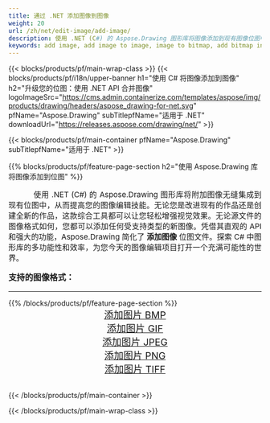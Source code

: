 ```yaml
---
title: 通过 .NET 添加图像到图像
weight: 20
url: /zh/net/edit-image/add-image/
description: 使用 .NET (C#) 的 Aspose.Drawing 图形库将图像添加到现有图像位图中
keywords: add image, add image to image, image to bitmap, add bitmap in C#, bitmap images in C#, 2D graphics, graphic library 适用于 .NET, image files, raster image, edit images, save image, 添加图像
---
```


{{< blocks/products/pf/main-wrap-class >}}
{{< blocks/products/pf/i18n/upper-banner h1="使用 C# 将图像添加到图像" h2="升级您的位图：使用 .NET API 合并图像" logoImageSrc="https://cms.admin.containerize.com/templates/aspose/img/products/drawing/headers/aspose_drawing-for-net.svg" pfName="Aspose.Drawing" subTitlepfName="适用于 .NET" downloadUrl="https://releases.aspose.com/drawing/net/" >}}

{{< blocks/products/pf/main-container pfName="Aspose.Drawing" subTitlepfName="适用于 .NET" >}}

{{% blocks/products/pf/feature-page-section  h2="使用 Aspose.Drawing 库将图像添加到位图" %}}
<p align="justify" style="text-indent:50px;font-size:15px;">
使用 .NET (C#) 的 Aspose.Drawing 图形库将附加图像无缝集成到现有位图中，从而提高您的图像编辑技能。无论您是改进现有的作品还是创建全新的作品，这款综合工具都可以让您轻松增强视觉效果。无论源文件的图像格式如何，您都可以添加任何受支持类型的新图像。凭借其直观的 API 和强大的功能，Aspose.Drawing 简化了 <b>添加图像</b> 位图文件。探索 C# 中图形库的多功能性和效率，为您今天的图像编辑项目打开一个充满可能性的世界。</p>

<h3 style="margin-top:16px;">
支持的图像格式：
</h3>

<hr/>
{{% /blocks/products/pf/feature-page-section %}}
<div class="container-fluid productfamilypage bg-gray">
    <div class="convertypes bg-gray agp-content section">
        <div class="container">
		    <div class="row other-converters" style="font-size: 19px;text-align:center;">
		        <div class='col-md-3 other-converter remove-lp remove-rp'><a href="bmp/" style="padding:15px;">添加图片 BMP</a></div>
                <div class='col-md-3 other-converter remove-lp remove-rp'><a href="gif/" style="padding:15px;">添加图片 GIF</a></div>
                <div class='col-md-3 other-converter remove-lp remove-rp'><a href="jpeg/" style="padding:15px;">添加图片 JPEG</a></div>
                <div class='col-md-3 other-converter remove-lp remove-rp'><a href="png/" style="padding:15px;">添加图片 PNG</a></div>
                <div class='col-md-3 other-converter remove-lp remove-rp'><a href="tiff/" style="padding:15px;">添加图片 TIFF</a></div>
            </div>
        </div>
    </div>
</div>
<br/>

{{< /blocks/products/pf/main-container >}}

{{< /blocks/products/pf/main-wrap-class >}}
